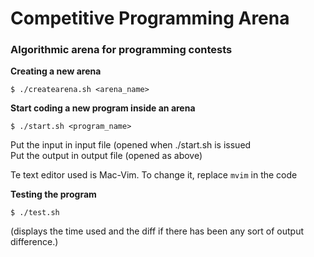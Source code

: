 # Competitive Programming Arena

  
### Algorithmic arena for programming contests

**Creating a new arena**

    $ ./createarena.sh <arena_name>


**Start coding a new program inside an arena**

    $ ./start.sh <program_name>


Put the input in input file (opened when ./start.sh is issued  
Put the output in output file (opened as above)  

Te text editor used is Mac-Vim. To change it, replace `mvim` in the code

**Testing the program**  

    $ ./test.sh  
(displays the time used and the diff if there has been any sort of output difference.)

